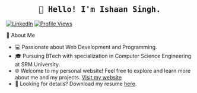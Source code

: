 <h2 align="center"><samp>👋 Hello! I'm Ishaan  Singh.</samp></h2>

[![LinkedIn](https://img.shields.io/badge/LinkedIn-0077B5?style=for-the-badge&logo=linkedin&logoColor=white)](https://www.linkedin.com/in/ishaansingh757/) [![Profile Views](https://img.shields.io/badge/Profile%20Views-3,833-brightgreen)](https://github.com/ishaansingh757)

 👋 About Me
- 💻 Passionate about Web Development and Programming.
- 🎓 Pursuing BTech with specialization in Computer Science Engineering at SRM University.
- 🌐 Welcome to my personal website! Feel free to explore and learn more about me and my projects. [Visit my website](#)
- 📄 Looking for details? Download my resume [here](#).




